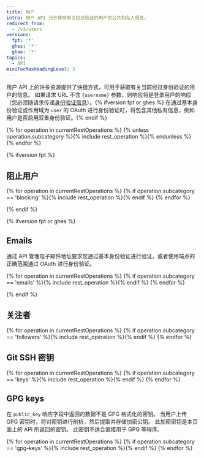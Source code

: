 ```yaml
---
title: 用户
intro: 用户 API 允许获取有关经过验证的用户的公共和私人信息。
redirect_from:
  - /v3/users
versions:
  fpt: '*'
  ghes: '*'
  ghae: '*'
topics:
  - API
miniTocMaxHeadingLevel: 3
---
```


用户 API 上的许多资源提供了快捷方式，可用于获取有关当前经过身份验证的用户的信息。 如果请求 URL 不含 `{username}` 参数，则响应将是登录用户的响应（您必须随请求传递[身份验证信息](/rest/overview/resources-in-the-rest-api#authentication)）。{% ifversion fpt or ghes %} 在通过基本身份验证或作用域为 `user` 的 OAuth 进行身份验证时，将包含其他私有信息，例如用户是否启用双重身份验证。{% endif %}

{% for operation in currentRestOperations %}
  {% unless operation.subcategory %}{% include rest_operation %}{% endunless %}
{% endfor %}

{% ifversion fpt %}
## 阻止用户

{% for operation in currentRestOperations %}
  {% if operation.subcategory == 'blocking' %}{% include rest_operation %}{% endif %}
{% endfor %}

{% endif %}

{% ifversion fpt or ghes %}
## Emails

通过 API 管理电子邮件地址要求您通过基本身份验证进行验证，或者使用端点的正确范围通过 OAuth 进行身份验证。

{% for operation in currentRestOperations %}
  {% if operation.subcategory == 'emails' %}{% include rest_operation %}{% endif %}
{% endfor %}

{% endif %}

## 关注者

{% for operation in currentRestOperations %}
  {% if operation.subcategory == 'followers' %}{% include rest_operation %}{% endif %}
{% endfor %}

## Git SSH 密钥

{% for operation in currentRestOperations %}
  {% if operation.subcategory == 'keys' %}{% include rest_operation %}{% endif %}
{% endfor %}

## GPG keys

在 `public_key` 响应字段中返回的数据不是 GPG 格式化的密钥。 当用户上传 GPG 密钥时，将对密钥进行剖析，然后提取并存储加密公钥。 此加密密钥是本页面上的 API 所返回的密钥。 此密钥不适合直接用于 GPG 等程序。

{% for operation in currentRestOperations %}
  {% if operation.subcategory == 'gpg-keys' %}{% include rest_operation %}{% endif %}
{% endfor %}
